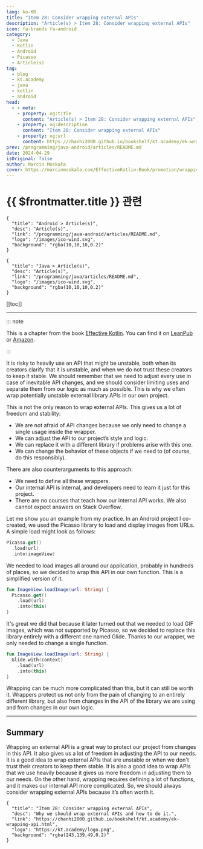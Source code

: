 ```yaml
---
lang: ko-KR
title: "Item 28: Consider wrapping external APIs"
description: "Article(s) > Item 28: Consider wrapping external APIs"
icon: fa-brands fa-android
category: 
  - Java
  - Kotlin
  - Android
  - Picasso
  - Article(s)
tag: 
  - blog
  - kt.academy
  - java
  - kotlin
  - android
head:
  - - meta:
    - property: og:title
      content: "Article(s) > Item 28: Consider wrapping external APIs"
    - property: og:description
      content: "Item 28: Consider wrapping external APIs"
    - property: og:url
      content: https://chanhi2000.github.io/bookshelf/kt.academy/ek-wrapping-api.html
prev: /programming/java-android/articles/README.md
date: 2024-04-29
isOriginal: false
author: Marcin Moskała
cover: https://marcinmoskala.com/EffectiveKotlin-Book/promotion/wrapping_api.jpg
---
```


# {{ $frontmatter.title }} 관련

```component VPCard
{
  "title": "Android > Article(s)",
  "desc": "Article(s)",
  "link": "/programming/java-android/articles/README.md",
  "logo": "/images/ico-wind.svg",
  "background": "rgba(10,10,10,0.2)"
}
```

```component VPCard
{
  "title": "Java > Article(s)",
  "desc": "Article(s)",
  "link": "/programming/java/articles/README.md",
  "logo": "/images/ico-wind.svg",
  "background": "rgba(10,10,10,0.2)"
}
```

[[toc]]

---

<SiteInfo
  name="Item 28: Consider wrapping external APIs"
  desc="Why we should wrap external APIs and how to do it."
  url="https://kt.academy/ek-wrapping-api"
  logo="https://kt.academy/logo.png"
  preview="https://marcinmoskala.com/EffectiveKotlin-Book/promotion/wrapping_api.jpg"/>

::: note

This is a chapter from the book [Effective Kotlin](/book/effectivekotlin). You can find it on [<FontIcon icon="fas fa-globe"/>LeanPub](https://leanpub.com/effectivekotlin) or [<FontIcon icon="fa-brands fa-amazon"/>Amazon](https://amazon.com/Effective-Kotlin-Best-Practices-Developers-ebook/dp/B0CHBR5XPF/).

:::

It is risky to heavily use an API that might be unstable, both when its creators clarify that it is unstable, and when we do not trust these creators to keep it stable. We should remember that we need to adjust every use in case of inevitable API changes, and we should consider limiting uses and separate them from our logic as much as possible. This is why we often wrap potentially unstable external library APIs in our own project.

This is not the only reason to wrap external APIs. This gives us a lot of freedom and stability:

- We are not afraid of API changes because we only need to change a single usage inside the wrapper.
- We can adjust the API to our project’s style and logic.
- We can replace it with a different library if problems arise with this one.
- We can change the behavior of these objects if we need to (of course, do this responsibly).

There are also counterarguments to this approach:

- We need to define all these wrappers.
- Our internal API is internal, and developers need to learn it just for this project.
- There are no courses that teach how our internal API works. We also cannot expect answers on Stack Overflow.

Let me show you an example from my practice. In an Android project I co-created, we used the Picasso library to load and display images from URLs. A simple load might look as follows:

```kotlin
Picasso.get()
  .load(url)
  .into(imageView)
```

We needed to load images all around our application, probably in hundreds of places, so we decided to wrap this API in our own function. This is a simplified version of it.

```kotlin
fun ImageView.loadImage(url: String) {
  Picasso.get()
    .load(url)
    .into(this)
}
```

It's great we did that because it later turned out that we needed to load GIF images, which was not supported by Picasso, so we decided to replace this library entirely with a different one named Glide. Thanks to our wrapper, we only needed to change a single function.

```kotlin
fun ImageView.loadImage(url: String) {
  Glide.with(context)
    .load(url)
    .into(this)
}
```

Wrapping can be much more complicated than this, but it can still be worth it. Wrappers protect us not only from the pain of changing to an entirely different library, but also from changes in the API of the library we are using and from changes in our own logic.

---

## Summary

Wrapping an external API is a great way to protect our project from changes in this API. It also gives us a lot of freedom in adjusting the API to our needs. It is a good idea to wrap external APIs that are unstable or when we don't trust their creators to keep them stable. It is also a good idea to wrap APIs that we use heavily because it gives us more freedom in adjusting them to our needs. On the other hand, wrapping requires defining a lot of functions, and it makes our internal API more complicated. So, we should always consider wrapping external APIs because it’s often worth it.

<!-- TODO: add ARTICLE CARD -->
```component VPCard
{
  "title": "Item 28: Consider wrapping external APIs",
  "desc": "Why we should wrap external APIs and how to do it.",
  "link": "https://chanhi2000.github.io/bookshelf/kt.academy/ek-wrapping-api.html",
  "logo": "https://kt.academy/logo.png",
  "background": "rgba(243,139,49,0.2)"
}
```
